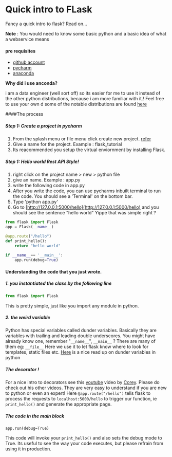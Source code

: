 # Quick intro to FLask
Fancy a quick intro to flask? Read on...

**Note** : You would need to know some basic python and a basic idea of what a webservice means

#### pre requisites
 - [github account](https://github.com/)
 - [pycharm](https://www.jetbrains.com/pycharm/)
 - [anaconda](https://www.anaconda.com/download/)
  
**Why did i use anconda?**

i am  a data engineer (well sort off) so its easier for me to use it instead of the other python distributions, because i am more familiar with it.! Feel free to use your own d
 some of the notable distributions are found [here](https://wiki.python.org/moin/PythonDistributions)

####The process 
##### Step 1: Create a project in pycharm
1. From the splash menu or file menu click create new project. [refer](https://www.jetbrains.com/help/pycharm/creating-and-running-your-first-python-project.html)
2. Give a name for the project. Example : flask_tutorial
3. Its reacommended you setup the virtual enviornment by installing Flask.

    
##### Step 1:  Hello world Rest API Style!
1. right click on the project name > new > python file
2. give an name. Example : app.py
3. write the following code in app.py
4. After you write the code, you can use pycharms inbuilt terminal to run the code. You should see a 'Terminal' on the bottom bar. 
5. Type 'python app.py'
6. Go to [http://127.0.0.1:5000/hello](http://127.0.0.1:5000/hello) and you should see the sentence "hello world" Yippe that was simple right ?
```python
from flask import Flask
app = Flask(__name__)

@app.route("/hello")
def print_hello():
    return "hello world"
    
if __name__== '__main__':
    app.run(debug=True) 
```

#### Understanding the code that you just wrote.
##### 1. you instantiated the class by the following line
```python
from flask import Flask
```
This is pretty simple, just like you import any module in python.

##### 2. the weird  variable
Python has special variables called dunder variables. Basically they are variables with trailing and leading double underscores. 
You might have already know one, remember "`__name__`", `__main__`  ? There are many of them eg: `__file__`
Here we use it to let flask know where to look for templates, static files etc.
[Here](https://hackernoon.com/understanding-the-underscore-of-python-309d1a029edc) is a nice read up on dunder variables in python

##### The decorator !
For a nice intro to decorators see this [youtube](https://www.youtube.com/watch?v=FsAPt_9Bf3U) video by [Corey](https://twitter.com/CoreyMSchafer). Please do check out his other videos. They are very easy to understand if you are new to python or  even an expert!
Here `@app.route("/hello")` tells flask to process the requests to `localhost:5000/hello` to trigger our function, ie `print_hello()` and generate the appropriate page.

##### The code in the main block
`app.run(debug=True)`

This code will invoke your  `print_hello()` and also sets the debug mode to True. Its useful to see the way your code executes, but please refrain from using it in production.
